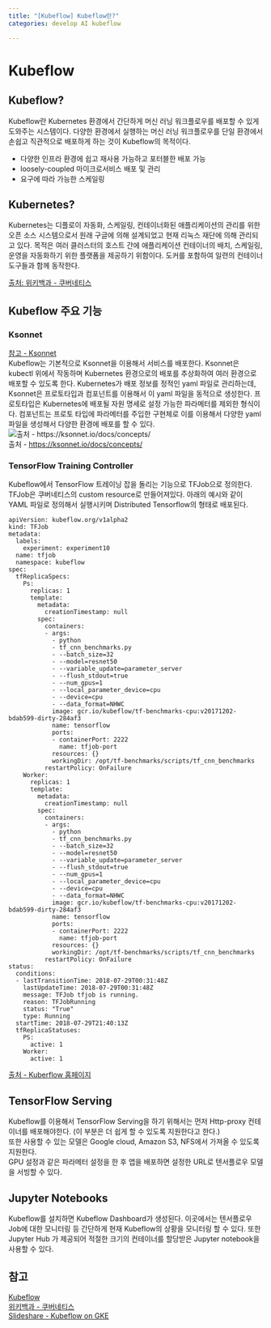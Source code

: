 ```yaml
---
title: "[Kubeflow] Kubeflow란?"
categories: develop AI kubeflow

---
```


<h1 id="kubeflow">Kubeflow</h1>
<h2 id="kubeflow-1">Kubeflow?</h2>
<p>Kubeflow란 Kubernetes 환경에서 간단하게 머신 러닝 워크플로우를 배포할 수 있게 도와주는 시스템이다. 다양한 환경에서 실행하는 머신 러닝 워크플로우를 단일 환경에서 손쉽고 직관적으로 배포하게 하는 것이 Kubeflow의 목적이다.</p>
<ul>
<li>다양한 인프라 환경에 쉽고 재사용 가능하고 포터블한 배포 가능</li>
<li>loosely-coupled 마이크로서비스 배포 및 관리</li>
<li>요구에 따라 가능한 스케일링</li>
</ul>
<h2 id="kubernetes">Kubernetes?</h2>
<p>Kubernetes는 디플로이 자동화, 스케일링, 컨테이너화된 애플리케이션의 관리를 위한 오픈 소스 시스템으로서 원래 구글에 의해 설계되었고 현재 리눅스 재단에 의해 관리되고 있다. 목적은 여러 클러스터의 호스트 간에 애플리케이션 컨테이너의 배치, 스케일링, 운영을 자동화하기 위한 플랫폼을 제공하기 위함이다. 도커를 포함하여 일련의 컨테이너 도구들과 함께 동작한다.</p>
<p><a href="https://ko.wikipedia.org/wiki/%EC%BF%A0%EB%B2%84%EB%84%A4%ED%8B%B0%EC%8A%A4">출처: 위키백과 - 쿠버네티스</a></p>
<h2 id="kubeflow-주요-기능">Kubeflow 주요 기능</h2>
<h3 id="ksonnet">Ksonnet</h3>
<p><a href="https://www.kubeflow.org/docs/guides/components/ksonnet/">참고 - Ksonnet</a><br>
Kubeflow는 기본적으로 Ksonnet을 이용해서 서비스를 배포한다. Ksonnet은 kubectl 위에서 작동하며 Kubernetes 환경으로의 배포를 추상화하여 여러 환경으로 배포할 수 있도록 한다. Kubernetes가 배포 정보를 정적인 yaml 파일로 관리하는데, Ksonnet은 프로토타입과 컴포넌트를 이용해서 이 yaml 파일을 동적으로 생성한다. 프로토타입은 Kubernetes에 배포될 자원 명세로 설정 가능한 파라메터를 제외한 형식이다. 컴포넌트는 프로토 타입에 파라메터를 주입한 구현체로 이를 이용해서 다양한 yaml 파일을 생성해서 다양한 환경에 배포를 할 수 있다.<br>
<img src="https://ksonnet.io/docs/img/prototype_and_parameters.svg" alt="출처 - https://ksonnet.io/docs/concepts/"><br>
출처 - <a href="https://ksonnet.io/docs/concepts/">https://ksonnet.io/docs/concepts/</a></p>
<h3 id="tensorflow-training-controller">TensorFlow Training Controller</h3>
<p>Kubeflow에서 TensorFlow 트레이닝 잡을 돌리는 기능으로 TFJob으로 정의한다. TFJob은 쿠버네티스의 custom resource로 만들어져있다. 아래의 예시와 같이 YAML 파일로 정의해서 실행시키며 Distributed Tensorflow의 형태로 배포된다.</p>
<pre class=" language-yaml"><code class="prism  language-yaml"><span class="token key atrule">apiVersion</span><span class="token punctuation">:</span> kubeflow.org/v1alpha2
<span class="token key atrule">kind</span><span class="token punctuation">:</span> TFJob
<span class="token key atrule">metadata</span><span class="token punctuation">:</span>
  <span class="token key atrule">labels</span><span class="token punctuation">:</span>
    <span class="token key atrule">experiment</span><span class="token punctuation">:</span> experiment10
  <span class="token key atrule">name</span><span class="token punctuation">:</span> tfjob
  <span class="token key atrule">namespace</span><span class="token punctuation">:</span> kubeflow
<span class="token key atrule">spec</span><span class="token punctuation">:</span>
  <span class="token key atrule">tfReplicaSpecs</span><span class="token punctuation">:</span>
    <span class="token key atrule">Ps</span><span class="token punctuation">:</span>
      <span class="token key atrule">replicas</span><span class="token punctuation">:</span> <span class="token number">1</span>
      <span class="token key atrule">template</span><span class="token punctuation">:</span>
        <span class="token key atrule">metadata</span><span class="token punctuation">:</span>
          <span class="token key atrule">creationTimestamp</span><span class="token punctuation">:</span> <span class="token null important">null</span>
        <span class="token key atrule">spec</span><span class="token punctuation">:</span>
          <span class="token key atrule">containers</span><span class="token punctuation">:</span>
          <span class="token punctuation">-</span> <span class="token key atrule">args</span><span class="token punctuation">:</span>
            <span class="token punctuation">-</span> python
            <span class="token punctuation">-</span> tf_cnn_benchmarks.py
            <span class="token punctuation">-</span> <span class="token punctuation">-</span><span class="token punctuation">-</span>batch_size=32
            <span class="token punctuation">-</span> <span class="token punctuation">-</span><span class="token punctuation">-</span>model=resnet50
            <span class="token punctuation">-</span> <span class="token punctuation">-</span><span class="token punctuation">-</span>variable_update=parameter_server
            <span class="token punctuation">-</span> <span class="token punctuation">-</span><span class="token punctuation">-</span>flush_stdout=true
            <span class="token punctuation">-</span> <span class="token punctuation">-</span><span class="token punctuation">-</span>num_gpus=1
            <span class="token punctuation">-</span> <span class="token punctuation">-</span><span class="token punctuation">-</span>local_parameter_device=cpu
            <span class="token punctuation">-</span> <span class="token punctuation">-</span><span class="token punctuation">-</span>device=cpu
            <span class="token punctuation">-</span> <span class="token punctuation">-</span><span class="token punctuation">-</span>data_format=NHWC
            <span class="token key atrule">image</span><span class="token punctuation">:</span> gcr.io/kubeflow/tf<span class="token punctuation">-</span>benchmarks<span class="token punctuation">-</span>cpu<span class="token punctuation">:</span>v20171202<span class="token punctuation">-</span>bdab599<span class="token punctuation">-</span>dirty<span class="token punctuation">-</span>284af3
            <span class="token key atrule">name</span><span class="token punctuation">:</span> tensorflow
            <span class="token key atrule">ports</span><span class="token punctuation">:</span>
            <span class="token punctuation">-</span> <span class="token key atrule">containerPort</span><span class="token punctuation">:</span> <span class="token number">2222</span>
              <span class="token key atrule">name</span><span class="token punctuation">:</span> tfjob<span class="token punctuation">-</span>port
            <span class="token key atrule">resources</span><span class="token punctuation">:</span> <span class="token punctuation">{</span><span class="token punctuation">}</span>
            <span class="token key atrule">workingDir</span><span class="token punctuation">:</span> /opt/tf<span class="token punctuation">-</span>benchmarks/scripts/tf_cnn_benchmarks
          <span class="token key atrule">restartPolicy</span><span class="token punctuation">:</span> OnFailure
    <span class="token key atrule">Worker</span><span class="token punctuation">:</span>
      <span class="token key atrule">replicas</span><span class="token punctuation">:</span> <span class="token number">1</span>
      <span class="token key atrule">template</span><span class="token punctuation">:</span>
        <span class="token key atrule">metadata</span><span class="token punctuation">:</span>
          <span class="token key atrule">creationTimestamp</span><span class="token punctuation">:</span> <span class="token null important">null</span>
        <span class="token key atrule">spec</span><span class="token punctuation">:</span>
          <span class="token key atrule">containers</span><span class="token punctuation">:</span>
          <span class="token punctuation">-</span> <span class="token key atrule">args</span><span class="token punctuation">:</span>
            <span class="token punctuation">-</span> python
            <span class="token punctuation">-</span> tf_cnn_benchmarks.py
            <span class="token punctuation">-</span> <span class="token punctuation">-</span><span class="token punctuation">-</span>batch_size=32
            <span class="token punctuation">-</span> <span class="token punctuation">-</span><span class="token punctuation">-</span>model=resnet50
            <span class="token punctuation">-</span> <span class="token punctuation">-</span><span class="token punctuation">-</span>variable_update=parameter_server
            <span class="token punctuation">-</span> <span class="token punctuation">-</span><span class="token punctuation">-</span>flush_stdout=true
            <span class="token punctuation">-</span> <span class="token punctuation">-</span><span class="token punctuation">-</span>num_gpus=1
            <span class="token punctuation">-</span> <span class="token punctuation">-</span><span class="token punctuation">-</span>local_parameter_device=cpu
            <span class="token punctuation">-</span> <span class="token punctuation">-</span><span class="token punctuation">-</span>device=cpu
            <span class="token punctuation">-</span> <span class="token punctuation">-</span><span class="token punctuation">-</span>data_format=NHWC
            <span class="token key atrule">image</span><span class="token punctuation">:</span> gcr.io/kubeflow/tf<span class="token punctuation">-</span>benchmarks<span class="token punctuation">-</span>cpu<span class="token punctuation">:</span>v20171202<span class="token punctuation">-</span>bdab599<span class="token punctuation">-</span>dirty<span class="token punctuation">-</span>284af3
            <span class="token key atrule">name</span><span class="token punctuation">:</span> tensorflow
            <span class="token key atrule">ports</span><span class="token punctuation">:</span>
            <span class="token punctuation">-</span> <span class="token key atrule">containerPort</span><span class="token punctuation">:</span> <span class="token number">2222</span>
              <span class="token key atrule">name</span><span class="token punctuation">:</span> tfjob<span class="token punctuation">-</span>port
            <span class="token key atrule">resources</span><span class="token punctuation">:</span> <span class="token punctuation">{</span><span class="token punctuation">}</span>
            <span class="token key atrule">workingDir</span><span class="token punctuation">:</span> /opt/tf<span class="token punctuation">-</span>benchmarks/scripts/tf_cnn_benchmarks
          <span class="token key atrule">restartPolicy</span><span class="token punctuation">:</span> OnFailure
<span class="token key atrule">status</span><span class="token punctuation">:</span>
  <span class="token key atrule">conditions</span><span class="token punctuation">:</span>
  <span class="token punctuation">-</span> <span class="token key atrule">lastTransitionTime</span><span class="token punctuation">:</span> <span class="token datetime number">2018-07-29T00:31:48Z</span>
    <span class="token key atrule">lastUpdateTime</span><span class="token punctuation">:</span> <span class="token datetime number">2018-07-29T00:31:48Z</span>
    <span class="token key atrule">message</span><span class="token punctuation">:</span> TFJob tfjob is running.
    <span class="token key atrule">reason</span><span class="token punctuation">:</span> TFJobRunning
    <span class="token key atrule">status</span><span class="token punctuation">:</span> <span class="token string">"True"</span>
    <span class="token key atrule">type</span><span class="token punctuation">:</span> Running
  <span class="token key atrule">startTime</span><span class="token punctuation">:</span> <span class="token datetime number">2018-07-29T21:40:13Z</span>
  <span class="token key atrule">tfReplicaStatuses</span><span class="token punctuation">:</span>
    <span class="token key atrule">PS</span><span class="token punctuation">:</span>
      <span class="token key atrule">active</span><span class="token punctuation">:</span> <span class="token number">1</span>
    <span class="token key atrule">Worker</span><span class="token punctuation">:</span>
      <span class="token key atrule">active</span><span class="token punctuation">:</span> <span class="token number">1</span>
</code></pre>
<p><a href="https://www.kubeflow.org/docs/guides/components/tftraining/">출처 - Kuberflow 홈페이지</a></p>
<h2 id="tensorflow-serving">TensorFlow Serving</h2>
<p>Kubeflow를 이용해서 TensorFlow Serving을 하기 위해서는 먼저 Http-proxy 컨테이너를 배포해야한다. (이 부분은 더 쉽게 할 수 있도록 지원한다고 한다.)<br>
또한 사용할 수 있는 모델은 Google cloud, Amazon S3, NFS에서 가져올 수 있도록 지원한다.<br>
GPU 설정과 같은 파라메터 설정을 한 후 앱을 배포하면 설정한 URL로 텐서플로우 모델을 서빙할 수 있다.</p>
<h2 id="jupyter-notebooks">Jupyter Notebooks</h2>
<p>Kubeflow를 설치하면 Kubeflow Dashboard가 생성된다. 이곳에서는 텐서플로우 Job에 대한 모니터링 등 간단하게 현재 Kubeflow의 상황을 모니터링 할 수 있다. 또한 Jupyter Hub 가 제공되어 적절한 크기의 컨테이너를 할당받은 Jupyter notebook을 사용할 수 있다.</p>
<h2 id="참고">참고</h2>
<p><a href="https://www.kubeflow.org/docs/about/kubeflow/">Kubeflow</a><br>
<a href="https://ko.wikipedia.org/wiki/%EC%BF%A0%EB%B2%84%EB%84%A4%ED%8B%B0%EC%8A%A4">위키백과 - 쿠버네티스</a><br>
<a href="https://www.slideshare.net/ChunChuanSu/kubeflow-on-google-kubernetes-engine-94995716">Slideshare - Kubeflow on GKE</a></p>

